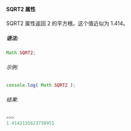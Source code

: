 #### SQRT2 属性

  SQRT2 属性返回 2 的平方根。这个值近似为 1.414。

##### 语法:

  ```javascript
  Math.SQRT2;
  ```
  
###### 示例:

  ```javascript
  console.log( Math.SQRT2 );
  ```

###### 结果:

  ```javascript
  >>>
  1.4142135623730951
  ```
